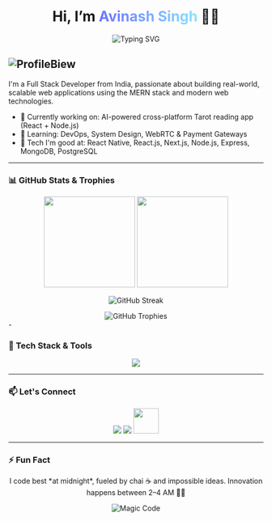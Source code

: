 
<h1 align="center">
  Hi, I’m <span style="background: linear-gradient(90deg, #6E70FF, #8AE2FF); -webkit-background-clip:text; color:transparent;">Avinash Singh</span> 👨‍💻  
</h1>


<p align="center">
  <img src="https://readme-typing-svg.herokuapp.com?font=Fira+Code&duration=3500&pause=1000&width=500&lines=MERN+Stack+%2B+AI+%7C+LangChain+%2B+Gemini;Node.js+%2F+PostgreSQL+%2F+WebSocket;CI%2FCD+%2F+Docker+%2F+DevOps+Curious+Coder" alt="Typing SVG" />
</p>

![ProfileBiew](https://komarev.com/ghpvc/?username=iamavinashsingh&style=flat-square)
---

I'm a Full Stack Developer from India, passionate about building real-world, scalable web applications using the MERN stack and modern web technologies.

- 🔭 Currently working on: AI-powered cross-platform Tarot reading app (React + Node.js)
- 🌱 Learning: DevOps, System Design, WebRTC & Payment Gateways
- 🚀 Tech I'm good at: React Native, React.js, Next.js, Node.js, Express, MongoDB, PostgreSQL
  
---
### 📊 GitHub Stats & Trophies  

<div align="center">
  <img src="https://github-readme-stats.vercel.app/api?username=iamavinashsingh&show_icons=true&count_private=true&theme=dracula&hide_border=false" height="180" />
  <img src="https://github-readme-stats.vercel.app/api/top-langs/?username=iamavinashsingh&layout=compact&langs_count=8&card_width=320&theme=dracula&hide_border=false" height="180" />
</div>
<p align="center">
  <img src="https://streak-stats.demolab.com?user=iamavinashsingh&theme=dracula" alt="GitHub Streak" />
</p>
<p align="center">
 
</p>
<div align="center">
  <img src="https://github-profile-trophy.vercel.app/?username=iamavinashsingh&theme=dracula&row=1&column=7&margin-w=10&margin-h=10" alt="GitHub Trophies" />
</div>
-

### 🚀 Tech Stack & Tools
<div align="center">
  <img src="https://skillicons.dev/icons?i=html,css,js,ts,react,nextjs,nodejs,express,postgres,mongodb,docker,git,github,figma,tailwind,redux,postman" />
</div>


---

### 📫 Let's Connect  
<p align="center">
  <a href="mailto:imavinashsingh2@gmail.com"><img src="https://skillicons.dev/icons?i=gmail"/></a>
  <a href="https://www.linkedin.com/in/imavinashsingh"><img src="https://skillicons.dev/icons?i=linkedin"/></a>
  <a href="https://x.com/AvinasTweets"><img src="https://cdn.prod.website-files.com/5d66bdc65e51a0d114d15891/64cebdd90aef8ef8c749e848_X-EverythingApp-Logo-Twitter.jpg" height="50" width="50"/></a>
</p>

---

### ⚡ Fun Fact  
<p align="center">
  I code best *at midnight*, fueled by chai ☕ and impossible ideas. Innovation happens between 2–4 AM 🌙✨  
</p>

<p align="center">
  <img src="https://media.giphy.com/media/Ju7l5y9osyymQ/giphy.gif" alt="Magic Code"/>
</p>
